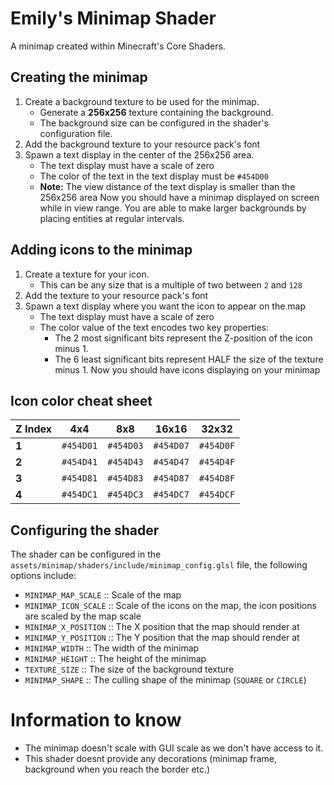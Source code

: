 # Emily's Minimap Shader
A minimap created within Minecraft's Core Shaders.

## Creating the minimap
1. Create a background texture to be used for the minimap.
    - Generate a **256x256** texture containing the background.
    - The background size can be configured in the shader's configuration file.
2. Add the background texture to your resource pack's font
3. Spawn a text display in the center of the 256x256 area.
    - The text display must have a scale of zero
    - The color of the text in the text display must be `#454D00`
    - **Note:** The view distance of the text display is smaller than the 256x256 area
Now you should have a minimap displayed on screen while in view range. You are able to make larger backgrounds by placing entities at regular intervals.

## Adding icons to the minimap
1. Create a texture for your icon.
    - This can be any size that is a multiple of two between `2` and `128`
2. Add the texture to your resource pack's font
3. Spawn a text display where you want the icon to appear on the map
    - The text display must have a scale of zero
    - The color value of the text encodes two key properties:
        - The 2 most significant bits represent the Z-position of the icon minus 1.
        - The 6 least significant bits represent HALF the size of the texture minus 1.
Now you should have icons displaying on your minimap

## Icon color cheat sheet
| Z Index | **4x4**   | **8x8**   | **16x16** | **32x32** |
|---------|-----------|-----------|-----------|-----------|
|   **1** | `#454D01` | `#454D03` | `#454D07` | `#454D0F` |
|   **2** | `#454D41` | `#454D43` | `#454D47` | `#454D4F` |
|   **3** | `#454D81` | `#454D83` | `#454D87` | `#454D8F` |
|   **4** | `#454DC1` | `#454DC3` | `#454DC7` | `#454DCF` |

## Configuring the shader
The shader can be configured in the `assets/minimap/shaders/include/minimap_config.glsl` file, the following options include:
  - `MINIMAP_MAP_SCALE` :: Scale of the map
  - `MINIMAP_ICON_SCALE` :: Scale of the icons on the map, the icon positions are scaled by the map scale
  - `MINIMAP_X_POSITION` :: The X position that the map should render at
  - `MINIMAP_Y_POSITION` :: The Y position that the map should render at
  - `MINIMAP_WIDTH` :: The width of the minimap
  - `MINIMAP_HEIGHT` :: The height of the minimap
  - `TEXTURE_SIZE` :: The size of the background texture
  - `MINIMAP_SHAPE` :: The culling shape of the minimap (`SQUARE` or `CIRCLE`)

# Information to know
  - The minimap doesn't scale with GUI scale as we don't have access to it.
  - This shader doesnt provide any decorations (minimap frame, background when you reach the border etc.)